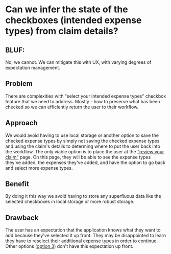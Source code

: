 # Can we infer the state of the checkboxes (intended expense types) from claim details?

## BLUF:
No, we cannot. We can mitigate this with UX, with varying degrees of expectation management.

## Problem
There are complexities with "select your intended expense types" checkbox feature that we need to address. Mostly - how to preserve what has been checked so we can efficiently return the user to their workflow.

## Approach
We would avoid having to use local storage or another option to save the checked expense types by simply not saving the checked expense types and using the claim's details to determing where to put the user back into the workflow. 
The only viable option is to place the user at the ["review your claim"](https://www.figma.com/design/EM3ejHDOgnxaeOVRw6xnpf/Complex-travel-reimbursement-claims?node-id=7896-19055&t=6eROr23nirFn4vDa-4) page. On this page, they will be able 
to see the expense types they've added, the expenses they've added, and have the option to go back and select more expense types.

## Benefit
By doing it this way we avoid having to store any superfluous data like the selected checkboxes in local storage or more robust storage.

## Drawback
The user has an expectation that the application knows what they want to add because they've selected it up front. They may be disappointed to learn they have to reselect their additional expense types in order to continue. Other options ([option 3](https://www.figma.com/design/EM3ejHDOgnxaeOVRw6xnpf/Complex-travel-reimbursement-claims?node-id=8024-21712&t=6eROr23nirFn4vDa-4)) don't have this expectation up front.
